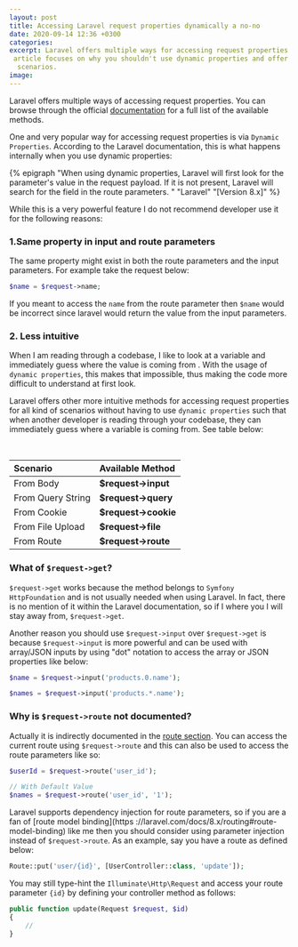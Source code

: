 ```yaml
---
layout: post
title: Accessing Laravel request properties dynamically a no-no
date: 2020-09-14 12:36 +0300
categories: 
excerpt: Laravel offers multiple ways for accessing request properties including using dynamic properties, this
 article focuses on why you shouldn't use dynamic properties and offer other available methods for all kind of
  scenarios. 
image: 
---
```


Laravel offers multiple ways of accessing request properties. You can browse through the official
 [documentation](https://laravel.com/docs/8.x/requests) for a full list of the available methods. 

One and very popular way for accessing request properties is via `Dynamic Properties`. According to the Laravel
 documentation, this is what happens internally when you use dynamic properties:

{% epigraph "When using dynamic properties, Laravel will first look for the parameter's value in the request payload. If it is not present, Laravel will search for the field in the route parameters.
" "Laravel" "[Version 8.x]" %}

While this is a very powerful feature I do not recommend developer use it for the following reasons:

### 1.Same property in input and route parameters

The same property might exist in both the route parameters and the input parameters. For example take the request below:

```php
$name = $request->name;
```

If you meant to access the `name` from the route parameter then `$name` would be incorrect since laravel would return the value from the input parameters.


### 2. Less intuitive

When I am reading through a codebase, I like to look at a variable and immediately guess where the value is coming from
. With the usage of `dynamic properties`, this makes that impossible, thus making the code more difficult to understand
 at first look.

Laravel offers other more intuitive methods for accessing request properties for all kind of scenarios without
 having to use `dynamic properties` such that when another developer is reading through your codebase, they can
  immediately guess where a variable is coming from. See table below: 
  
<br>

| Scenario | Available Method |
|:----------------|:----|
| From Body | **$request->input** |
| From Query String | **$request->query** |
| From Cookie | **$request->cookie** |
| From File Upload | **$request->file** |
| From Route | **$request->route** |


### What of `$request->get`?

`$request->get` works because the method belongs to `Symfony HttpFoundation` and is not usually needed when using
 Laravel. In fact, there is no mention of it within the Laravel documentation, so if I where you I will stay away
  from, `$request->get`.
 
Another reason you should use `$request->input` over `$request->get` is because `$request->input` is more powerful
 and can be used with array/JSON inputs by using "dot" notation to access the array or JSON properties like below:
 
 ```php
$name = $request->input('products.0.name');

$names = $request->input('products.*.name');
 ```

### Why is `$request->route` not documented?

Actually it is indirectly documented in the [route section](https://laravel.com/docs/8.x/routing). You can access the
 current route using `$request->route` and this can also be used to access the route parameters like so:
 
  ```php
 $userId = $request->route('user_id');
 
// With Default Value
 $names = $request->route('user_id', '1');
  ```

Laravel supports dependency injection for route parameters, so if you are a fan of [route model binding](https
://laravel.com/docs/8.x/routing#route-model-binding) like me then you should consider using parameter injection
 instead of `$request->route`. As an example, say you have a route as defined below:
 
```php
Route::put('user/{id}', [UserController::class, 'update']);
```

You may still type-hint the `Illuminate\Http\Request` and access your route parameter `{id}` by defining your controller method as follows:

```php
public function update(Request $request, $id)
{
    //
}
```




 
